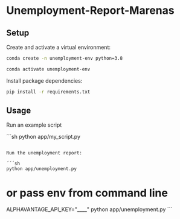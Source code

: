 # Unemployment-Report-Marenas

## Setup


Create and activate a virtual environment:

```sh
conda create -n unemployment-env python=3.8

conda activate unemployment-env
```

Install package dependencies:

```sh
pip install -r requirements.txt
```

## Usage

Run an example script

´´´sh
python app/my_script.py
```

Run the unemployment report:

´´´sh
python app/unemployment.py
```

# or pass env from command line
ALPHAVANTAGE_API_KEY="____" python app/unemployment.py
´´´